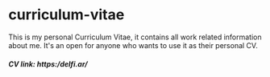 # curriculum-vitae
This is my personal Curriculum Vitae, it contains all work related information about me. It's an open for anyone who wants to use it as their personal CV.

##### CV link: https:/delfi.ar/
